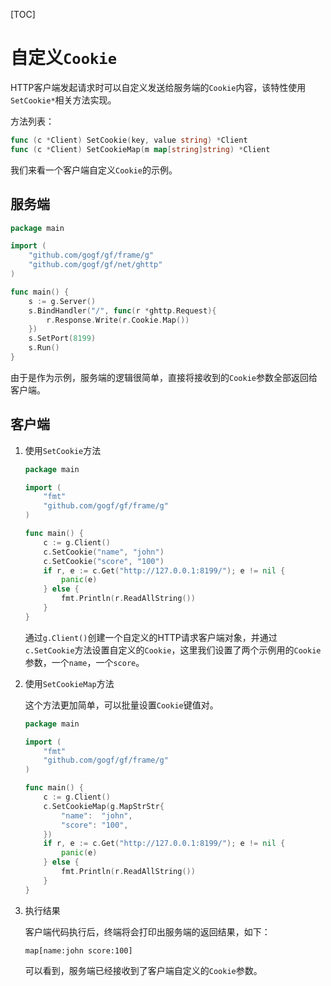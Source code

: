 [TOC]


# 自定义`Cookie`

HTTP客户端发起请求时可以自定义发送给服务端的`Cookie`内容，该特性使用`SetCookie*`相关方法实现。

方法列表：
```go
func (c *Client) SetCookie(key, value string) *Client
func (c *Client) SetCookieMap(m map[string]string) *Client
```


我们来看一个客户端自定义`Cookie`的示例。



## 服务端

```go
package main

import (
    "github.com/gogf/gf/frame/g"
    "github.com/gogf/gf/net/ghttp"
)

func main() {
    s := g.Server()
    s.BindHandler("/", func(r *ghttp.Request){
        r.Response.Write(r.Cookie.Map())
    })
    s.SetPort(8199)
    s.Run()
}
```
由于是作为示例，服务端的逻辑很简单，直接将接收到的`Cookie`参数全部返回给客户端。


## 客户端
    
1. 使用`SetCookie`方法
    ```go
    package main

    import (
        "fmt"
        "github.com/gogf/gf/frame/g"
    )

    func main() {
        c := g.Client()
        c.SetCookie("name", "john")
        c.SetCookie("score", "100")
        if r, e := c.Get("http://127.0.0.1:8199/"); e != nil {
            panic(e)
        } else {
            fmt.Println(r.ReadAllString())
        }
    }
    ```
    通过`g.Client()`创建一个自定义的HTTP请求客户端对象，并通过`c.SetCookie`方法设置自定义的`Cookie`，这里我们设置了两个示例用的`Cookie`参数，一个`name`，一个`score`。

1. 使用`SetCookieMap`方法

    这个方法更加简单，可以批量设置`Cookie`键值对。
    ```go
    package main

    import (
        "fmt"
        "github.com/gogf/gf/frame/g"
    )

    func main() {
        c := g.Client()
        c.SetCookieMap(g.MapStrStr{
            "name":  "john",
            "score": "100",
        })
        if r, e := c.Get("http://127.0.0.1:8199/"); e != nil {
            panic(e)
        } else {
            fmt.Println(r.ReadAllString())
        }
    }
    ```

1. 执行结果

	客户端代码执行后，终端将会打印出服务端的返回结果，如下：
    ```shell
    map[name:john score:100]
    ```
    可以看到，服务端已经接收到了客户端自定义的`Cookie`参数。
